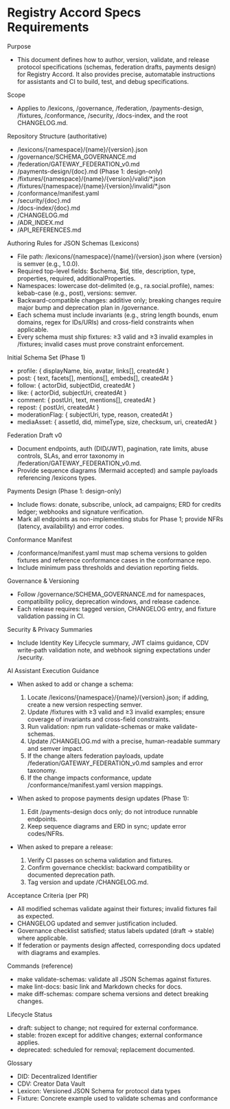 # Registry Accord Specs Requirements

Purpose
- This document defines how to author, version, validate, and release protocol specifications (schemas, federation drafts, payments design) for Registry Accord. It also provides precise, automatable instructions for assistants and CI to build, test, and debug specifications.

Scope
- Applies to /lexicons, /governance, /federation, /payments-design, /fixtures, /conformance, /security, /docs-index, and the root CHANGELOG.md.

Repository Structure (authoritative)
- /lexicons/{namespace}/{name}/{version}.json
- /governance/SCHEMA_GOVERNANCE.md
- /federation/GATEWAY_FEDERATION_v0.md
- /payments-design/{doc}.md (Phase 1: design-only)
- /fixtures/{namespace}/{name}/{version}/valid/*.json
- /fixtures/{namespace}/{name}/{version}/invalid/*.json
- /conformance/manifest.yaml
- /security/{doc}.md
- /docs-index/{doc}.md
- /CHANGELOG.md
- /ADR_INDEX.md
- /API_REFERENCES.md

Authoring Rules for JSON Schemas (Lexicons)
- File path: /lexicons/{namespace}/{name}/{version}.json where {version} is semver (e.g., 1.0.0).
- Required top-level fields: $schema, $id, title, description, type, properties, required, additionalProperties.
- Namespaces: lowercase dot-delimited (e.g., ra.social.profile), names: kebab-case (e.g., post), versions: semver.
- Backward-compatible changes: additive only; breaking changes require major bump and deprecation plan in /governance.
- Each schema must include invariants (e.g., string length bounds, enum domains, regex for IDs/URIs) and cross-field constraints when applicable.
- Every schema must ship fixtures: ≥3 valid and ≥3 invalid examples in /fixtures; invalid cases must prove constraint enforcement.

Initial Schema Set (Phase 1)
- profile: { displayName, bio, avatar, links[], createdAt }
- post: { text, facets[], mentions[], embeds[], createdAt }
- follow: { actorDid, subjectDid, createdAt }
- like: { actorDid, subjectUri, createdAt }
- comment: { postUri, text, mentions[], createdAt }
- repost: { postUri, createdAt }
- moderationFlag: { subjectUri, type, reason, createdAt }
- mediaAsset: { assetId, did, mimeType, size, checksum, uri, createdAt }

Federation Draft v0
- Document endpoints, auth (DID/JWT), pagination, rate limits, abuse controls, SLAs, and error taxonomy in /federation/GATEWAY_FEDERATION_v0.md.
- Provide sequence diagrams (Mermaid accepted) and sample payloads referencing /lexicons types.

Payments Design (Phase 1: design-only)
- Include flows: donate, subscribe, unlock, ad campaigns; ERD for credits ledger; webhooks and signature verification.
- Mark all endpoints as non-implementing stubs for Phase 1; provide NFRs (latency, availability) and error codes.

Conformance Manifest
- /conformance/manifest.yaml must map schema versions to golden fixtures and reference conformance cases in the conformance repo.
- Include minimum pass thresholds and deviation reporting fields.

Governance & Versioning
- Follow /governance/SCHEMA_GOVERNANCE.md for namespaces, compatibility policy, deprecation windows, and release cadence.
- Each release requires: tagged version, CHANGELOG entry, and fixture validation passing in CI.

Security & Privacy Summaries
- Include Identity Key Lifecycle summary, JWT claims guidance, CDV write-path validation note, and webhook signing expectations under /security.

AI Assistant Execution Guidance
- When asked to add or change a schema:
  1) Locate /lexicons/{namespace}/{name}/{version}.json; if adding, create a new version respecting semver.
  2) Update /fixtures with ≥3 valid and ≥3 invalid examples; ensure coverage of invariants and cross-field constraints.
  3) Run validation: npm run validate-schemas or make validate-schemas.
  4) Update /CHANGELOG.md with a precise, human-readable summary and semver impact.
  5) If the change alters federation payloads, update /federation/GATEWAY_FEDERATION_v0.md samples and error taxonomy.
  6) If the change impacts conformance, update /conformance/manifest.yaml version mappings.

- When asked to propose payments design updates (Phase 1):
  1) Edit /payments-design docs only; do not introduce runnable endpoints.
  2) Keep sequence diagrams and ERD in sync; update error codes/NFRs.

- When asked to prepare a release:
  1) Verify CI passes on schema validation and fixtures.
  2) Confirm governance checklist: backward compatibility or documented deprecation path.
  3) Tag version and update /CHANGELOG.md.

Acceptance Criteria (per PR)
- All modified schemas validate against their fixtures; invalid fixtures fail as expected.
- CHANGELOG updated and semver justification included.
- Governance checklist satisfied; status labels updated (draft → stable) where applicable.
- If federation or payments design affected, corresponding docs updated with diagrams and examples.

Commands (reference)
- make validate-schemas: validate all JSON Schemas against fixtures.
- make lint-docs: basic link and Markdown checks for docs.
- make diff-schemas: compare schema versions and detect breaking changes.

Lifecycle Status
- draft: subject to change; not required for external conformance.
- stable: frozen except for additive changes; external conformance applies.
- deprecated: scheduled for removal; replacement documented.

Glossary
- DID: Decentralized Identifier
- CDV: Creator Data Vault
- Lexicon: Versioned JSON Schema for protocol data types
- Fixture: Concrete example used to validate schemas and conformance
